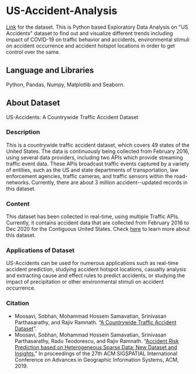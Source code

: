 # US-Accident-Analysis

[Link](https://www.kaggle.com/datasets/sobhanmoosavi/us-accidents) for the dataset.
This is Python based Exploratory Data Analysis on "US Accidents" dataset to find out and visualize different trends including impact of COVID-19 on traffic behavior and accidents, environmental stimuli on accident occurrence and accident hotspot locations in order to get control over the same.

## Language and Libraries 
Python, Pandas, Numpy, Matplotlib and Seaborn.

## About Dataset
US-Accidents: A Countrywide Traffic Accident Dataset

### Description
This is a countrywide traffic accident dataset, which covers 49 states of the United States. The data is continuously being collected from February 2016, using several data providers, including two APIs which provide streaming traffic event data. These APIs broadcast traffic events captured by a variety of entities, such as the US and state departments of transportation, law enforcement agencies, traffic cameras, and traffic sensors within the road-networks. Currently, there are about 3 million accident--updated records in this dataset.

### Content
This dataset has been collected in real-time, using multiple Traffic APIs. Currently, it contains accident data that are collected from February 2016 to Dec 2020 for the Contiguous United States. Check [here](https://smoosavi.org/datasets/us_accidents) to learn more about this dataset.

### Applications of Dataset
US-Accidents can be used for numerous applications such as real-time accident prediction, studying accident hotspot locations, casualty analysis and extracting cause and effect rules to predict accidents, or studying the impact of precipitation or other environmental stimuli on accident occurrence.

### Citation
+ Moosavi, Sobhan, Mohammad Hossein Samavatian, Srinivasan Parthasarathy, and Rajiv Ramnath. “[A Countrywide Traffic Accident Dataset](https://arxiv.org/abs/1906.05409)”.
+ Moosavi, Sobhan, Mohammad Hossein Samavatian, Srinivasan Parthasarathy, Radu Teodorescu, and Rajiv Ramnath. “[Accident Risk Prediction based on Heterogeneous Sparse Data: New Dataset and Insights.](https://arxiv.org/abs/1909.09638)” In proceedings of the 27th ACM SIGSPATIAL International Conference on Advances in Geographic Information Systems, ACM, 2019.
